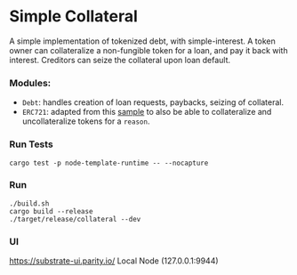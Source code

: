 # Simple Collateral

A simple implementation of tokenized debt, with simple-interest. A token owner can collateralize a non-fungible token for a loan, and pay it back with interest. Creditors can seize the collateral upon loan default.

### Modules: 
* `Debt`: handles creation of loan requests, paybacks, seizing of collateral.
* `ERC721`: adapted from this [sample](https://github.com/parity-samples/substrate-erc721/tree/master/substrate-erc721) to also be able to collateralize and uncollateralize tokens for a `reason`.

### Run Tests
`cargo test -p node-template-runtime -- --nocapture`

### Run 
```
./build.sh
cargo build --release
./target/release/collateral --dev
```

### UI
https://substrate-ui.parity.io/
Local Node (127.0.0.1:9944)